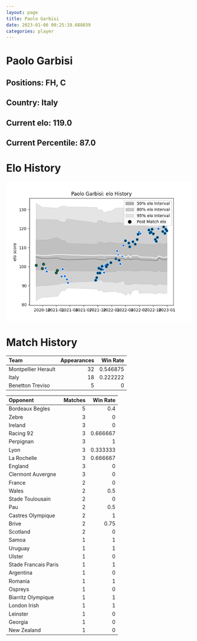 ```yaml
---  
layout: page  
title: Paolo Garbisi  
date: 2023-01-06 00:25:19.688039  
categories: player  
---
```

# Paolo Garbisi

## Positions: FH, C

## Country: Italy

## Current elo: 119.0

## Current Percentile: 87.0

# Elo History


![elo history](history_PaoloGarbisi.png)
# Match History


| Team                |   Appearances |   Win Rate |
|:--------------------|--------------:|-----------:|
| Montpellier Herault |            32 |   0.546875 |
| Italy               |            18 |   0.222222 |
| Benetton Treviso    |             5 |   0        |

| Opponent             |   Matches |   Win Rate |
|:---------------------|----------:|-----------:|
| Bordeaux Begles      |         5 |   0.4      |
| Zebre                |         3 |   0        |
| Ireland              |         3 |   0        |
| Racing 92            |         3 |   0.666667 |
| Perpignan            |         3 |   1        |
| Lyon                 |         3 |   0.333333 |
| La Rochelle          |         3 |   0.666667 |
| England              |         3 |   0        |
| Clermont Auvergne    |         3 |   0        |
| France               |         2 |   0        |
| Wales                |         2 |   0.5      |
| Stade Toulousain     |         2 |   0        |
| Pau                  |         2 |   0.5      |
| Castres Olympique    |         2 |   1        |
| Brive                |         2 |   0.75     |
| Scotland             |         2 |   0        |
| Samoa                |         1 |   1        |
| Uruguay              |         1 |   1        |
| Ulster               |         1 |   0        |
| Stade Francais Paris |         1 |   1        |
| Argentina            |         1 |   0        |
| Romania              |         1 |   1        |
| Ospreys              |         1 |   0        |
| Biarritz Olympique   |         1 |   1        |
| London Irish         |         1 |   1        |
| Leinster             |         1 |   0        |
| Georgia              |         1 |   0        |
| New Zealand          |         1 |   0        |